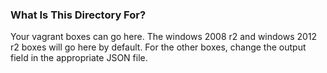 ### What Is This Directory For?

Your vagrant boxes can go here. The windows 2008 r2 and windows 2012 r2 boxes will go here by default.
For the other boxes, change the output field in the appropriate JSON file.
